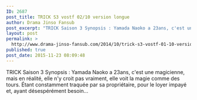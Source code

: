 ```yaml
---
ID: 2687
post_title: TRICK S3 vostf 02/10 version longue
author: Drama Jinso Fansub
post_excerpt: "TRICK Saison 3 Synopsis : Yamada Naoko a 23ans, c'est une magicienne, mais en r&eacute;alit&eacute;, elle n'y croit pas vraiment, elle voit la magie comme des tours. &Eacute;tant constamment traqu&eacute;e par sa propri&eacute;taire, pour le loyer impay&eacute; et, ayant d&eacute;sesp&eacute;r&eacute;ment besoin..."
layout: post
permalink: >
  http://www.drama-jinso-fansub.com/2014/10/trick-s3-vostf-01-10-version-longue.html
published: true
post_date: 2015-11-23 08:09:48
---
```

TRICK Saison 3 Synopsis : Yamada Naoko a 23ans, c'est une magicienne, mais en réalité, elle n'y croit pas vraiment, elle voit la magie comme des tours. Étant constamment traquée par sa propriétaire, pour le loyer impayé et, ayant désespérément besoin...